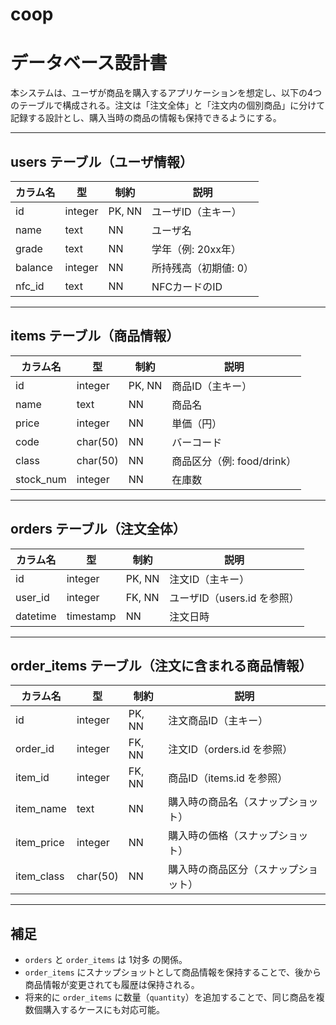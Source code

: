 # coop

# データベース設計書

本システムは、ユーザが商品を購入するアプリケーションを想定し、以下の4つのテーブルで構成される。注文は「注文全体」と「注文内の個別商品」に分けて記録する設計とし、購入当時の商品の情報も保持できるようにする。

---

## users テーブル（ユーザ情報）

| カラム名 | 型        | 制約     | 説明             |
|----------|-----------|----------|------------------|
| id       | integer   | PK, NN   | ユーザID（主キー）|
| name     | text      | NN       | ユーザ名         |
| grade    | text      | NN       | 学年（例: 20xx年）|
| balance  | integer   | NN       | 所持残高（初期値: 0）|
| nfc_id   | text      | NN       | NFCカードのID    |

---

## items テーブル（商品情報）

| カラム名  | 型      | 制約   | 説明                        |
|-----------|---------|--------|-----------------------------|
| id        | integer | PK, NN | 商品ID（主キー）           |
| name      | text    | NN     | 商品名                      |
| price     | integer | NN     | 単価（円）                  |
| code      | char(50)| NN     | バーコード                  |
| class     | char(50)| NN     | 商品区分（例: food/drink）  |
| stock_num | integer | NN     | 在庫数                      |

---

## orders テーブル（注文全体）

| カラム名 | 型        | 制約   | 説明                             |
|----------|-----------|--------|----------------------------------|
| id       | integer   | PK, NN | 注文ID（主キー）                 |
| user_id  | integer   | FK, NN | ユーザID（users.id を参照）      |
| datetime | timestamp | NN     | 注文日時                         |

---

## order_items テーブル（注文に含まれる商品情報）

| カラム名    | 型        | 制約   | 説明                                       |
|-------------|-----------|--------|--------------------------------------------|
| id          | integer   | PK, NN | 注文商品ID（主キー）                       |
| order_id    | integer   | FK, NN | 注文ID（orders.id を参照）                 |
| item_id     | integer   | FK, NN | 商品ID（items.id を参照）                  |
| item_name   | text      | NN     | 購入時の商品名（スナップショット）         |
| item_price  | integer   | NN     | 購入時の価格（スナップショット）           |
| item_class  | char(50)  | NN     | 購入時の商品区分（スナップショット）       |

---

## 補足

- `orders` と `order_items` は 1対多 の関係。
- `order_items` にスナップショットとして商品情報を保持することで、後から商品情報が変更されても履歴は保持される。
- 将来的に `order_items` に数量（`quantity`）を追加することで、同じ商品を複数個購入するケースにも対応可能。